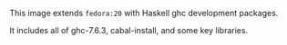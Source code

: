 This image extends `fedora:20` with Haskell ghc development packages.

It includes all of ghc-7.6.3, cabal-install, and some key libraries.
